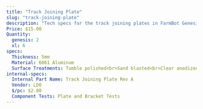 ```yaml
---
title: "Track Joining Plate"
slug: "track-joining-plate"
description: "Tech specs for the track joining plates in FarmBot Genesis. Visit [our shop](http://shop.farm.bot) to purchase parts."
Price: $15.00
Quantity:
  genesis: 2
  xl: 6
specs:
  Thickness: 5mm
  Material: 6061 Aluminum
  Surface Treatments: Tumble polished<br>Sand blasted<br>Clear anodized
internal-specs:
  Internal Part Name: Track Joining Plate Rev A
  Vendor: LDO
  $/pc: $2.80
  Component Tests: Plate and Bracket Tests
---
```

